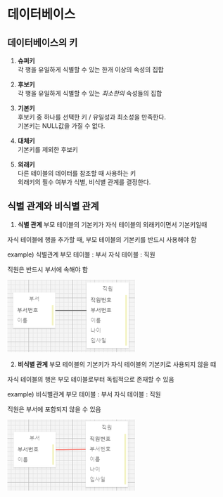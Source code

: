 # 데이터베이스

## 데이터베이스의 키

1. **슈퍼키**  
각 행을 유일하게 식별할 수 있는 한개 이상의 속성의 집합  


2. **후보키**  
각 행을 유일하게 식별할 수 있는 *최소한의* 속성들의 집합  


3. **기본키**  
후보키 중 하나를 선택한 키 / 유일성과 최소성을 만족한다.  
기본키는 NULL값을 가질 수 없다.  


4. **대체키**  
기본키를 제외한 후보키


5. **외래키**  
다른 테이블의 데이터를 참조할 때 사용하는 키  
외래키의 필수 여부가 식별, 비식별 관계를 결정한다.


## 식별 관계와 비식별 관계

1. **식별 관계**
부모 테이블의 기본키가 자식 테이블의 외래키이면서 기본키일때

자식 테이블에 행을 추가할 때, 부모 테이블의 기본키를 반드시 사용해야 함

example) 식별관계
부모 테이블 : 부서
자식 테이블 : 직원

직원은 반드시 부서에 속해야 함

![식별 관계](https://github.com/azza999/small-start/blob/main/assets/identification.png)

2. **비식별 관계**
부모 테이블의 기본키가 자식 테이블의 기본키로 사용되지 않을 떄

자식 테이블의 행은 부모 테이블로부터 독립적으로 존재할 수 있음

example) 비식별관계
부모 테이블 : 부서
자식 테이블 : 직원

직원은 부서에 포함되지 않을 수 있음

![비식별 관계](https://github.com/azza999/small-start/blob/main/assets/non-identification.png)
